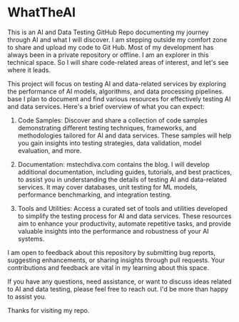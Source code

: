 # WhatTheAI
This is an AI and Data Testing GitHub Repo documenting my journey through AI and what I will discover. I am stepping outside my comfort zone to share and upload my code to Git Hub. Most of my development has always been in a private repository or offline. I am an explorer in this technical space. So I will share code-related areas of interest, and let's see where it leads.

This project will focus on testing AI and data-related services by exploring the performance of AI models, algorithms, and data processing pipelines.
base
I plan to document and find various resources for effectively testing AI and data services. Here's a brief overview of what you can expect:

1. Code Samples: Discover and share a collection of code samples demonstrating different testing techniques, frameworks, and methodologies tailored for AI and data services. These samples will help you gain insights into testing strategies, data validation, model evaluation, and more.

2. Documentation: mstechdiva.com contains the blog. I will develop additional documentation, including guides, tutorials, and best practices, to assist you in understanding the details of testing AI and data-related services. It may cover databases, unit testing for ML models, performance benchmarking, and integration testing.

3. Tools and Utilities: Access a curated set of tools and utilities developed to simplify the testing process for AI and data services. These resources aim to enhance your productivity, automate repetitive tasks, and provide valuable insights into the performance and robustness of your AI systems.

I am open to feedback about this repository by submitting bug reports, suggesting enhancements, or sharing insights through pull requests. Your contributions and feedback are vital in my learning about this space.

If you have any questions, need assistance, or want to discuss ideas related to AI and data testing, please feel free to reach out. I'd be more than happy to assist you.

Thanks for visiting my repo.
